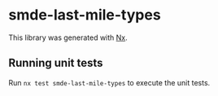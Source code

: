 # smde-last-mile-types

This library was generated with [Nx](https://nx.dev).

## Running unit tests

Run `nx test smde-last-mile-types` to execute the unit tests.
